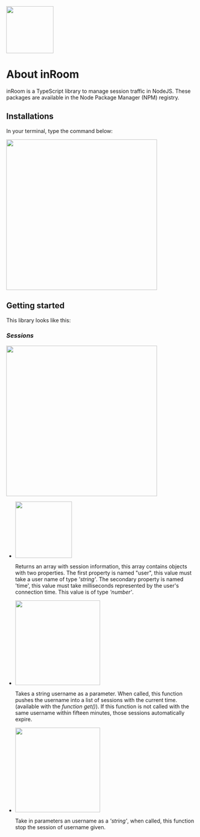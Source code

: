 <img src="https://thiercelin-loic.fr/inRoom/logo.png" width="125">

<h1>About inRoom</h1>

<p>inRoom is a TypeScript library to manage session traffic in NodeJS. These packages are available in the Node Package Manager (NPM) registry.</p>

<h2>Installations</h2>

<p>In your terminal, type the command below:</p>
<img src="https://thiercelin-loic.fr/inRoom/cmd.png" width='400'>

<h2>Getting started</h2>

<p>This library looks like this:</p>
<h3><i>Sessions</i></h3>
<img 
    src="https://thiercelin-loic.fr/inRoom/importsessions.png" width='400'
>
<ul>
<li>
<img 
    src="https://thiercelin-loic.fr/inRoom/sessionsget.png" width='150'
>
<p>Returns an array with session information, this array contains objects with two properties.
The first property is named "user", this value must take a user name of type <i>'string'</i>.
The secondary property is named 'time', this value must take milliseconds represented by the user's connection time. This value is of type <i>'number'</i>.
</li>

<li>
<img 
    src="https://thiercelin-loic.fr/inRoom/sessionsset.png" width='225'
>
<p>Takes a string username as a parameter.
When called, this function pushes the username into a list of sessions with the current time. (available with the <i>function get()</i>).
If this function is not called with the same username within fifteen minutes, those sessions automatically expire.
</p>
  
</li>

<li>
<img 
    src="https://thiercelin-loic.fr/inRoom/sessionsdrop.png" width='225'
>
<p>
Take in parameters an username as a <i>'string'</i>, when called, this function stop the session of username given. 
</p>
</li>

</ul>